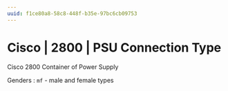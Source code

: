 ```yaml
---
uuid: f1ce80a8-58c8-448f-b35e-97bc6cb09753
---
```

# Cisco | 2800 | PSU Connection Type

Cisco 2800 Container of Power Supply

Genders
: `mf` - male and female types

